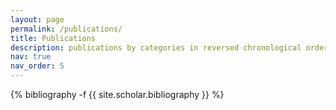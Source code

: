 ```yaml
---
layout: page
permalink: /publications/
title: Publications
description: publications by categories in reversed chronological order.
nav: true
nav_order: 5
---
```

<!-- _pages/publications.md -->
<div class="publications">

{% bibliography -f {{ site.scholar.bibliography }} %}

</div>
